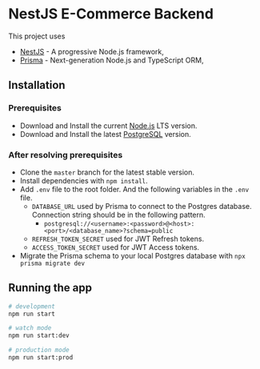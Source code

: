# NestJS E-Commerce Backend

This project uses

- [NestJS](https://nestjs.com/) - A progressive Node.js framework,
- [Prisma](https://www.prisma.io/) - Next-generation Node.js and TypeScript ORM,

## Installation

### Prerequisites

- Download and Install the current [Node.js](https://nodejs.org/en/) LTS version.
- Download and Install the latest [PostgreSQL](https://www.postgresql.org/download/) version.

### After resolving prerequisites

- Clone the `master` branch for the latest stable version.
- Install dependencies with `npm install`.
- Add `.env` file to the root folder. And the following variables in the `.env` file.
  - `DATABASE_URL` used by Prisma to connect to the Postgres database. Connection string should be in the following pattern.
    - `postgresql://<username>:<password>@<host>:<port>/<database_name>?schema=public`
  - `REFRESH_TOKEN_SECRET` used for JWT Refresh tokens.
  - `ACCESS_TOKEN_SECRET` used for JWT Access tokens.
- Migrate the Prisma schema to your local Postgres database with `npx prisma migrate dev`

## Running the app

```bash
# development
npm run start

# watch mode
npm run start:dev

# production mode
npm run start:prod
```
